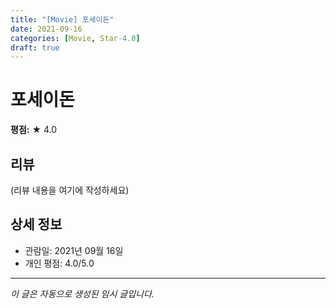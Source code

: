 ```yaml
---
title: "[Movie] 포세이돈"
date: 2021-09-16
categories: [Movie, Star-4.0]
draft: true
---
```


# 포세이돈

**평점:** ★ 4.0

## 리뷰

(리뷰 내용을 여기에 작성하세요)

## 상세 정보

- 관람일: 2021년 09월 16일
- 개인 평점: 4.0/5.0

---

*이 글은 자동으로 생성된 임시 글입니다.*
